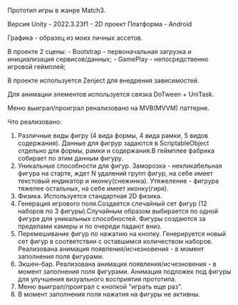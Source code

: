 Прототип игры в жанре Match3.

Версия Unity - 2022.3.23f1 - 2D проект
Платформа - Android

Графика - образец из моих личных ассетов.

В проекте 2 сцены:
	- Bootstrap - первоначальная загрузка и инициализация сервисов/данных;
	- GamePlay - непосредственно игровой геймплей;

В проекте используется Zenject для внедрения зависимостей.

Для анимации элементов используется связка DoTween + UniTask.

Меню выиграл/проиграл ренализовано на MVB(MVVM) паттерне.

Что реализовано:
1. Различные виды фигру (4 вида формы, 4 вида рамки, 5 видов содержания).
Данные для фигрур задаются в ScriptableObject отдельно для формы, рамки и содержания.В геймплее фабрика собирает по этим данным фигуру.
2. Уникальные способности для фигур. Заморозка - некликабельная фигура на старте, ждет N удалений групп фигур, на себе имеет текстовый индикатор и иконку(снежинка). Утяжеление - фигрура тяжелее остальных, на себе имеет иконку(гиря).
3. Физика. Используется стандартная 2D физика.
4. Генерация игрового поля.Создается слечайный сет фигур (12 наборов по 3 фигуры).Случайным образом выбирается по одной фигуре для уникальных способностей. Фигуры создаются за пределами камеры и по очереди падают вниз.
5. Перемешивание фигур по нажатию на кнопку. Генерируется новый сет фигур в соответствии с оставшимся количеством наборов. Реализована анимация появления/исчезновения - в момент заполнения поля фигурами. 
6. Экшен-бар. Реализована анимация появления/исчезновения - в момент заполнения поля фигурами. Анимация подложек под фигуры для улучшения визуального восприятия прототипа.
7. Меню выиграл/проиграл с кнопкой "играть еще раз". 
8. В момент заполнения поля нажатия на фигуры не активны.
